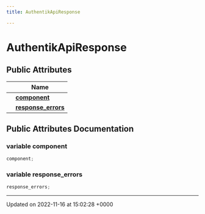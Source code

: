 ```yaml
---
title: AuthentikApiResponse

---
```


# AuthentikApiResponse





## Public Attributes

|                | Name           |
| -------------- | -------------- |
| | **[component](/SignallingSystem-doc/vb/Classes/classAuthentikApiResponse/#variable-component)**  |
| | **[response_errors](/SignallingSystem-doc/vb/Classes/classAuthentikApiResponse/#variable-response-errors)**  |

## Public Attributes Documentation

### variable component

```csharp
component;
```


### variable response_errors

```csharp
response_errors;
```


-------------------------------

Updated on 2022-11-16 at 15:02:28 +0000